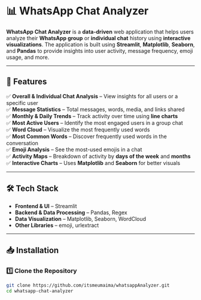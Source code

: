 # 📊 WhatsApp Chat Analyzer

**WhatsApp Chat Analyzer** is a **data-driven** web application that helps users analyze their **WhatsApp group** or **individual chat** history using **interactive visualizations**. The application is built using **Streamlit**, **Matplotlib**, **Seaborn**, and **Pandas** to provide insights into user activity, message frequency, emoji usage, and more.

---

## 🚀 Features

✅ **Overall & Individual Chat Analysis** – View insights for all users or a specific user  
✅ **Message Statistics** – Total messages, words, media, and links shared  
✅ **Monthly & Daily Trends** – Track activity over time using **line charts**  
✅ **Most Active Users** – Identify the most engaged users in a group chat  
✅ **Word Cloud** – Visualize the most frequently used words  
✅ **Most Common Words** – Discover frequently used words in the conversation  
✅ **Emoji Analysis** – See the most-used emojis in a chat  
✅ **Activity Maps** – Breakdown of activity by **days of the week** and **months**  
✅ **Interactive Charts** – Uses **Matplotlib** and **Seaborn** for better visuals  

---

## 🛠️ Tech Stack

- **Frontend & UI** – Streamlit  
- **Backend & Data Processing** – Pandas, Regex  
- **Data Visualization** – Matplotlib, Seaborn, WordCloud  
- **Other Libraries** – emoji, urlextract  

---

## 📥 Installation

### 1️⃣ Clone the Repository
```bash
git clone https://github.com/itsmeumaima/whatsappAnalyzer.git
cd whatsapp-chat-analyzer
